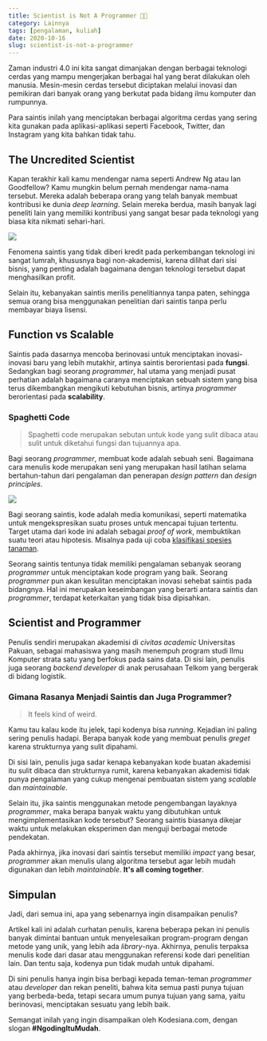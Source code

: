 ```yaml
---
title: Scientist is Not A Programmer 👨‍💻
category: Lainnya
tags: [pengalaman, kuliah]
date: 2020-10-16
slug: scientist-is-not-a-programmer
---
```


Zaman industri 4.0 ini kita sangat dimanjakan dengan berbagai teknologi cerdas
yang mampu mengerjakan berbagai hal yang berat dilakukan oleh manusia.
Mesin-mesin cerdas tersebut diciptakan melalui inovasi dan pemikiran dari banyak
orang yang berkutat pada bidang ilmu komputer dan rumpunnya.

Para saintis inilah yang menciptakan berbagai algoritma cerdas yang sering kita
gunakan pada aplikasi-aplikasi seperti Facebook, Twitter, dan Instagram yang
kita bahkan tidak tahu.

## The Uncredited Scientist

Kapan terakhir kali kamu mendengar nama seperti Andrew Ng atau Ian Goodfellow?
Kamu mungkin belum pernah mendengar nama-nama tersebut. Mereka adalah beberapa
orang yang telah banyak membuat kontribusi ke dunia _deep learning_. Selain
mereka berdua, masih banyak lagi peneliti lain yang memiliki kontribusi yang
sangat besar pada teknologi yang biasa kita nikmati sehari-hari.

![](https://source.unsplash.com/vGA1ei1yxos/1200x657)

Fenomena saintis yang tidak diberi kredit pada perkembangan teknologi ini sangat
lumrah, khususnya bagi non-akademisi, karena dilihat dari sisi bisnis, yang
penting adalah bagaimana dengan teknologi tersebut dapat menghasilkan profit.

Selain itu, kebanyakan saintis merilis penelitiannya tanpa paten, sehingga semua
orang bisa menggunakan penelitian dari saintis tanpa perlu membayar biaya
lisensi.

## Function vs Scalable

Saintis pada dasarnya mencoba berinovasi untuk menciptakan inovasi-inovasi baru
yang lebih mutakhir, artinya saintis berorientasi pada **fungsi**. Sedangkan
bagi seorang _programmer_, hal utama yang menjadi pusat perhatian adalah
bagaimana caranya menciptakan sebuah sistem yang bisa terus dikembangkan
mengikuti kebutuhan bisnis, artinya _programmer_ berorientasi pada
**scalability**.

### Spaghetti Code

> Spaghetti code merupakan sebutan untuk kode yang sulit dibaca atau sulit untuk
> diketahui fungsi dan tujuannya apa.

Bagi seorang _programmer_, membuat kode adalah sebuah seni. Bagaimana cara
menulis kode merupakan seni yang merupakan hasil latihan selama bertahun-tahun
dari pengalaman dan penerapan _design pattern_ dan _design principles_.

![](https://source.unsplash.com/cvBBO4PzWPg/1200x657)

Bagi seorang saintis, kode adalah media komunikasi, seperti matematika untuk
mengekspresikan suatu proses untuk mencapai tujuan tertentu. Target utama dari
kode ini adalah sebagai _proof of work_, membuktikan suatu teori atau hipotesis.
Misalnya pada uji coba [klasifikasi spesies
tanaman](https://kodesiana.com/post/klasifikasi-bunga-iris-menggunakan-knn-python/).

Seorang saintis tentunya tidak memiliki pengalaman sebanyak seorang _programmer_
untuk menciptakan kode program yang baik. Seorang _programmer_ pun akan
kesulitan menciptakan inovasi sehebat saintis pada bidangnya. Hal ini merupakan
keseimbangan yang berarti antara saintis dan _programmer_, terdapat keterkaitan
yang tidak bisa dipisahkan.

## Scientist and Programmer

Penulis sendiri merupakan akademisi di _civitas academic_ Universitas Pakuan,
sebagai mahasiswa yang masih menempuh program studi Ilmu Komputer strata satu
yang berfokus pada sains data. Di sisi lain, penulis juga seorang _backend
developer_ di anak perusahaan Telkom yang bergerak di bidang logistik.

### Gimana Rasanya Menjadi Saintis dan Juga Programmer?

> It feels kind of weird.

Kamu tau kalau kode itu jelek, tapi kodenya bisa _running_. Kejadian ini paling
sering penulis hadapi. Berapa banyak kode yang membuat penulis _greget_ karena
strukturnya yang sulit dipahami.

Di sisi lain, penulis juga sadar kenapa kebanyakan kode buatan akademisi itu
sulit dibaca dan strukturnya rumit, karena kebanyakan akademisi tidak punya
pengalaman yang cukup mengenai pembuatan sistem yang _scalable_ dan
_maintainable_.

Selain itu, jika saintis menggunakan metode pengembangan layaknya _programmer_,
maka berapa banyak waktu yang dibutuhkan untuk mengimplementasikan kode
tersebut? Seorang saintis biasanya dikejar waktu untuk melakukan eksperimen dan
menguji berbagai metode pendekatan.

Pada akhirnya, jika inovasi dari saintis tersebut memiliki _impact_ yang besar,
_programmer_ akan menulis ulang algoritma tersebut agar lebih mudah digunakan
dan lebih _maintainable_. **It's all coming together**.

## Simpulan

Jadi, dari semua ini, apa yang sebenarnya ingin disampaikan penulis?

Artikel kali ini adalah curhatan penulis, karena beberapa pekan ini penulis
banyak dimintai bantuan untuk menyelesaikan program-program dengan metode yang
unik, yang lebih ada _library_\-nya. Akhirnya, penulis terpaksa menulis kode
dari dasar atau menggunakan referensi kode dari penelitian lain. Dan tentu saja,
kodenya pun tidak mudah untuk dipahami.

Di sini penulis hanya ingin bisa berbagi kepada teman-teman _programmer_ atau
_developer_ dan rekan peneliti, bahwa kita semua pasti punya tujuan yang
berbeda-beda, tetapi secara umum punya tujuan yang sama, yaitu berinovasi,
menciptakan sesuatu yang lebih baik.

Semangat inilah yang ingin disampaikan oleh Kodesiana.com, dengan slogan
**#NgodingItuMudah**.
